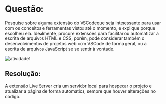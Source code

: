 #   Questão:
Pesquise sobre alguma extensão do VSCodeque seja interessante para usar com os conceitos e ferramentas vistos até o momento, e explique porque escolheu ela. Idealmente, procure extensões para facilitar ou automatizar a escrita de arquivos HTML e CSS, porém, pode considerar também o desenvolvimentos de projetos web com VSCode de forma geral, ou a escrita de arquivos JavaScript se se sentir à vontade.

![atividade1](exercício_js2.png)

## Resolução:
 A extensão Live Server cria um servidor local para hospedar o projeto e atualizar a página de forma automatica, sempre que houver alterações no código.
